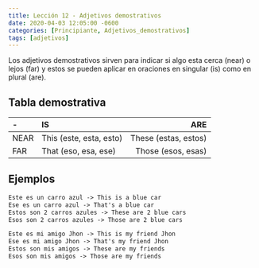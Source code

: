 ```yaml
---
title: Lección 12 - Adjetivos demostrativos
date: 2020-04-03 12:05:00 -0600
categories: [Principiante, Adjetivos_demostrativos]
tags: [adjetivos]
---
```


Los adjetivos demostrativos sirven para indicar si algo esta cerca (near) o lejos (far) y estos se pueden aplicar en oraciones en singular (is) como en plural (are).

## Tabla demostrativa

|-|IS|ARE|
|:---|:--|---:|
|NEAR | This (este, esta, esto) | These (estas, estos)
|FAR | That (eso, esa, ese) | Those (esos, esas)


## Ejemplos 

```html
Este es un carro azul -> This is a blue car
Ese es un carro azul -> That's a blue car
Estos son 2 carros azules -> These are 2 blue cars
Esos son 2 carros azules -> Those are 2 blue cars

Este es mi amigo Jhon -> This is my friend Jhon
Ese es mi amigo Jhon -> That's my friend Jhon
Estos son mis amigos -> These are my friends
Esos son mis amigos -> Those are my friends
```